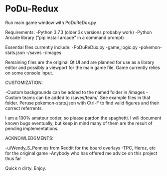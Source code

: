 # PoDu-Redux

Run main game window with PoDuReDux.py

Requirements:
-Python 3.7.3 (older 3x versions probably work)
-Python Arcade library ("pip install arcade" in a command prompt)

Essential files currently include:
-PoDuReDux.py
-game_logic.py
-pokemon-stats.json
-/saves
-/images

Remaining files are the original Qt UI and are planned for use as a library editor and possibly a viewport for the main game file.
Game currently relies on some console input.


CUSTOMIZATION:

-Custom backgrounds can be added to the named folder in /images
-Custom teams can be added to /saves/team/. See example files in that folder. Peruse pokemon-stats.json with Ctrl-F to find valid figures and their correct referrents.

I am a 100% amateur coder, so please pardon the spaghetti.
I will document known bugs eventually, but keep in mind many of them are the result of pending implementations.

ACKNOWLEDGMENTS:

-u/Wendy_S_Pennies from Reddit for the board overlays
-TPC, Heroz, etc for the original game
-Anybody who has offered me advice on this project thus far

Quick n dirty. Enjoy.
